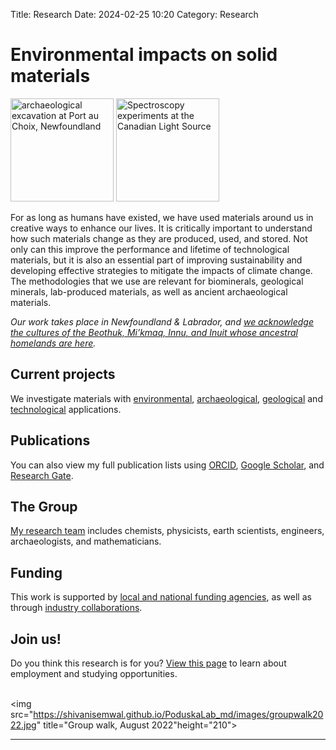 Title: Research
Date: 2024-02-25 10:20
Category: Research


 <h1>Environmental impacts on solid materials</h1>

<p><img src="https://shivanisemwal.github.io/PoduskaLab_md/images/pac_wide.jpg" title="archaeological excavation at Port au Choix, Newfoundland "height="165">  <img src=" https://shivanisemwal.github.io/PoduskaLab_md/images/ben_kris_cls.jpg" title="Spectroscopy experiments at the Canadian Light Source"height="165"> </p>
<!--<img src="calcite.jpg" title="birefringent calcite"height="60"> <img src="pac_wide.jpg" title="archaeological excavation at Port au Choix, Newfoundland "height="60"> <img src="collagen.jpg" title="collagen fibrils"height="60"> <img src="kris_cls.jpg" title="X-ray experiments at the Canadian Light Source"height="60">  <img src="colloids.jpg" title="colloidal crystal template"height="60"> <img src="ben_kris_cls.jpg" title="Spectroscopy experiments at the Canadian Light Source"height="60"> <img src="zno.jpg" title="zinc oxide"height="60"><br>-->

<p>

For as long as humans have existed, we have used materials around us in creative ways to enhance our lives. It is critically important to understand how such materials change as they are produced, used, and stored. Not only can this improve the performance and lifetime of technological materials, but it is also an essential part of improving sustainability and developing effective strategies to mitigate the impacts of climate change. The methodologies that we use are relevant for biominerals, geological minerals, lab-produced materials, as well as ancient archaeological materials.<p>

<p>

<i>Our work takes place in Newfoundland & Labrador, and <a href="https://www.mun.ca/indigenous/resources/territoryacknowledgement.php">we acknowledge the cultures of the Beothuk, Mi’kmaq, Innu, and Inuit whose ancestral homelands are here</a>.</i>


<h2> Current projects</h2>
We investigate materials with <a href ="https://shivanisemwal.github.io/PoduskaLab_md/pages/projects.html">environmental</a>, <a href ="https://shivanisemwal.github.io/PoduskaLab_md/pages/projects.html">archaeological</a>,  <a href ="https://shivanisemwal.github.io/PoduskaLab_md/pages/projects.html">geological</a> and <a href ="https://shivanisemwal.github.io/PoduskaLab_md/pages/projects.html">technological</a> applications.

<h2> Publications</h2>
You can also view my full publication lists using <a href="https://orcid.org/0000-0003-4495-0668">ORCID</a>, <a href="https://scholar.google.ca/citations?user=cF0LuegAAAAJ&hl=en">Google Scholar</a>, and <a href="https://www.researchgate.net/profile/Kristin-Poduska">Research Gate</a>.

<!--Read about <a href ="https://kpoduska.github.io/PoduskaLab/pages/publications.html">our recent findings, including press releases</a>.-->

<h2> The Group</h2>
<a href ="https://shivanisemwal.github.io/PoduskaLab_md/pages/group.html"> My research team</a> includes chemists, physicists, earth scientists, engineers, archaeologists, and mathematicians.

<!--<h2> Lab Tour </h2>

Take <a href =" https://github.com/kpoduska/PoduskaLab/main/pages/research.html">a virtual visit through our state-of-the-art materials synthesis and characterization labs</a>.  

<p>

We also use high performance computing resources through <a href="http://www.acceleratediscovery.ca">ACENET</a>, which is part of the <a href="https://alliancecan.ca/en">Digital Research Alliance of Canada</a>. 

-->

<h2>Funding</h2>

This work is supported by <a href ="https://shivanisemwal.github.io/PoduskaLab_md/about-kris.html">local and national funding agencies</a>, as well as through <a href ="/pages/about-kris.html">industry collaborations</a>.

<h2>Join us!</h2>

Do you think this research is for you? <a href ="https://shivanisemwal.github.io/PoduskaLab_md/pages/join.html">View this page</a> to learn about employment and studying opportunities.  <br>
<br>

<img src="https://shivanisemwal.github.io/PoduskaLab_md/images/groupwalk2022.jpg" title="Group walk, August 2022"height="210">


<HR>














